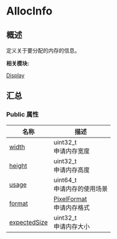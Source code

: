 # AllocInfo


## 概述

定义关于要分配的内存的信息。

**相关模块:**

[Display](_display.md)


## 汇总


### Public 属性

  | 名称 | 描述 | 
| -------- | -------- |
| [width](_display.md#width-69) | uint32_t<br/>申请内存宽度 | 
| [height](_display.md#height-68) | uint32_t<br/>申请内存高度 | 
| [usage](_display.md#usage-12) | uint64_t<br/>申请内存的使用场景 | 
| [format](_display.md#format-12) | [PixelFormat](_display.md#pixelformat)<br/>申请内存格式 | 
| [expectedSize](_display.md#expectedsize) | uint32_t<br/>申请内存大小 | 
